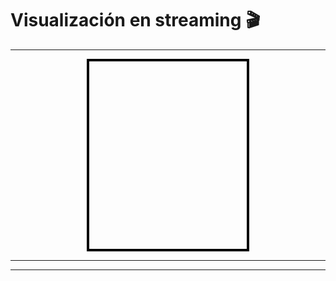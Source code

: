 # Visualización en streaming 🎬
---

<div style="width: 50%; height: 300px; background-color: transparent; border: 4px solid black; margin: 0 auto;">
</div>

---
---

<span id="logica-visualización" style="visibility: hidden;">
Hotfix para solventar que al cargar el perfil de usuario, no guarda correctamente las cookies y se relaiza el logout automaticamente al pasar 10 minutos, impidiendo poder ver los videos correctamente.

Cuando se pulse en cada enlace del curso en la pagina "courses", se abrirá el enlace del video de dicho curso en esta pagina "logic", y se
visualizará en el rectángulo habilitado para ello, activandose botones de play, pausa y stop.
Código oculto para solo visualización restánculo video.
Fixeado el problema del inficador de volumen, que no realizaba correctamenet su función, silenciando el sonido en vez de modularlo.
</span>